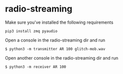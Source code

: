 # radio-streaming

Make sure you've installed the following requirements
```
pip3 install zmq pyaudio
```

Open a console in the radio-streaming dir and run
```
$ python3 -m transmitter AR 100 glitch-mob.wav
```
Open another console in the radio-streaming dir and run
```
$ python3 -m receiver AR 100
```